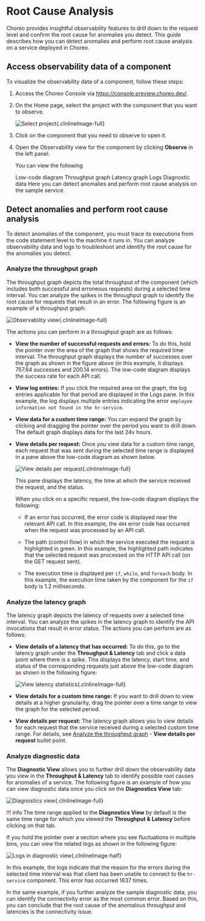 # Root Cause Analysis

Choreo provides insightful observability features to drill down to the request level and confirm the root cause for anomalies you detect. This guide describes how you can detect anomalies and perform root cause analysis on a service deployed in Choreo.

## Access observability data of a component

To visualize the observability data of a component, follow these steps:

1. Access the Choreo Console via https://console.preview.choreo.dev/.

2. On the Home page, select the project with the component that you want to observe.

    ![Select project](../assets/img/observability/select-project.png){.cInlineImage-full}

3. Click on the component that you need to observe to open it.

4. Open the Observability view for the component by clicking **Observe** in the left panel.

    You can view the following
    
    Low-code diagram
    Throughput graph
    Latency graph
    Logs
    Diagnostic data
    Here you can detect anomalies and perform root cause analysis on the sample service.

## Detect anomalies and perform root cause analysis

To detect anomalies of the component, you must trace its executions from the code statement level to the machine it runs in. You can analyze observability data and logs to troubleshoot and identify the root cause for the anomalies you detect.

### Analyze the throughput graph

The throughput graph depicts the total throughput of the component (which includes both successful and erroneous requests) during a selected time interval. You can analyze the spikes in the throughput graph to identify the root cause for requests that result in an error. The following figure is an example of a throughput graph:

![Observability view](../assets/img/observability/observability-view.png){.cInlineImage-full}

The actions you can perform in a throughput graph are as follows:

- **View the number of successful requests and errors:** To do this, hold the pointer over the area of the graph that shows the required time interval. The throughput graph displays the number of successes over the graph as shown in the figure above (in this example, it displays 757.64 successes and 200.14 errors). The low-code diagram displays the success rate for each API call.

- **View log entries:** If you click the required area on the graph, the log entries applicable for that period are displayed in the Logs pane. In this example, the log displays multiple entries indicating the error `employee information not found in the hr-service`.

- **View data for a custom time range:** You can expand the graph by clicking and dragging the pointer over the period you want to drill down. The default graph displays data for the last 24v hours.

- **View details per request:** Once you view data for a custom time range, each request that was sent during the selected time range is displayed in a pane above the low-code diagram as shown below.

   ![View details per request](../assets/img/observability/view-details-per-request.png){.cInlineImage-full}

    This pane displays the latency, the time at which the service received the request, and the status.

    When you click on a specific request, the low-code diagram displays the following:

    - If an error has occurred, the error code is displayed near the relevant API call. In this example, the `404` error code has occurred when the request was processed by an API call.
  
    - The path (control flow) in which the service executed the request is highlighted in green. In this example, the highlighted path indicates that the selected request was processed on the HTTP API call (on the GET request sent).
  
    - The execution time is displayed per `if`, `while`, and `foreach` body. In this example, the execution time taken by the component for the `if` body is 1.2 milliseconds.

### Analyze the latency graph

The latency graph depicts the latency of requests over a selected time interval. You can analyze the spikes in the latency graph to identify the API invocations that result in error status. The actions you can perform are as follows:

- **View details of a latency that has occurred:** To do this, go to the latency graph under the **Throughput & Latency** tab and click a data point where there is a spike. This displays the latency, start time, and status of the corresponding requests just above the low-code diagram as shown in the following figure:

    ![View latency statistics](../assets/img/observability/latency-statistics.png){.cInlineImage-full}

- **View details for a custom time range:** If you want to drill down to view details at a higher granularity, drag the pointer over a time range to view the graph for the selected period.

- **View details per request:** The latency graph allows you to view details for each request that the service received during a selected custom time range. For details, see [Analyze the throughput graph](#analyze-the-throughput-graph) - **View details per request** bullet point.

### Analyze diagnostic data

The **Diagnostic View** allows you to further drill down the observability data you view in the **Throughput & Latency** tab to identify possible root causes for anomalies of a service. The following figure is an example of how you can view diagnostic data once you click on the **Diagnostics View** tab:

![Diagnostics view](../assets/img/observability/diagnostic-view.png){.cInlineImage-full}

!!! info
    The time range applied to the **Diagnostics View** by default is the same time range for which you viewed the **Throughput & Latency** before clicking on that tab.

If you hold the pointer over a section where you see fluctuations in multiple bins, you can view the related logs as shown in the following figure:

![Logs in diagnostic view](../assets/img/observability/logs-in-diagnostic-view.png){.cInlineImage-half}

In this example, the logs indicate that the reason for the errors during the selected time interval was that client has been unable to connect to the `hr-service` component. This error has occurred 1637 times.

In the same example, if you further analyze the sample diagnostic data, you can identify the connectivity error as the most common error.
Based on this, you can conclude that the root cause of the anomalous throughput and latencies is the connectivity issue.
